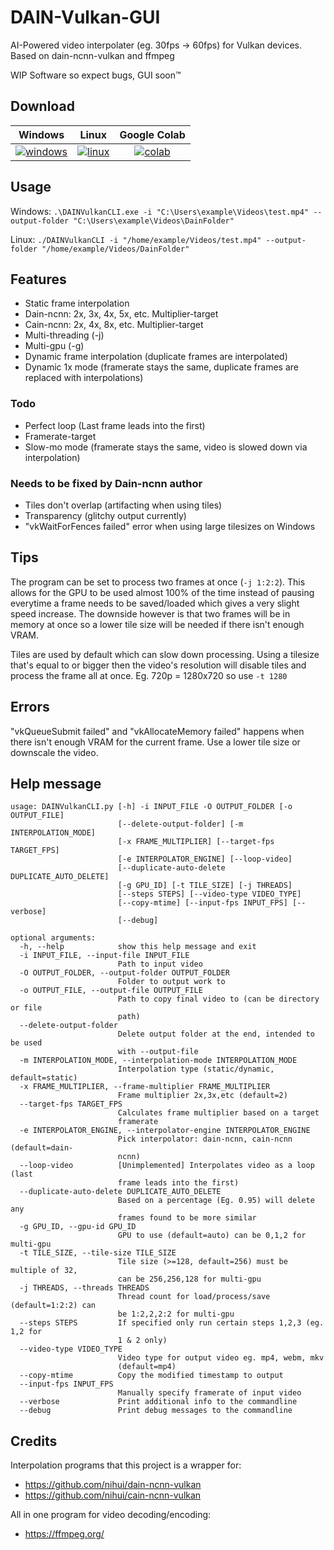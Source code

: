 # DAIN-Vulkan-GUI
AI-Powered video interpolater (eg. 30fps -> 60fps) for Vulkan devices. Based on dain-ncnn-vulkan and ffmpeg

WIP Software so expect bugs, GUI soon™

## Download
Windows | Linux | Google Colab
:-: | :-: | :-:
[![windows](https://i.imgur.com/tJlPSeC.png "Windows")](https://github.com/Mar2ck/DAIN-Vulkan-GUI/releases) | [![linux](https://i.imgur.com/76C8KZs.png "Linux")](https://github.com/Mar2ck/DAIN-Vulkan-GUI/releases) | [![colab](https://i.imgur.com/9bU9G1D.png "Google Colab")](https://colab.research.google.com/github/Mar2ck/DAIN-Vulkan-GUI/blob/master/DAINVulkanCLI-Colab.ipynb)


## Usage
Windows: `.\DAINVulkanCLI.exe -i "C:\Users\example\Videos\test.mp4" --output-folder "C:\Users\example\Videos\DainFolder"`

Linux: `./DAINVulkanCLI -i "/home/example/Videos/test.mp4" --output-folder "/home/example/Videos/DainFolder"`

## Features
* Static frame interpolation
* Dain-ncnn: 2x, 3x, 4x, 5x, etc. Multiplier-target
* Cain-ncnn: 2x, 4x, 8x, etc. Multiplier-target
* Multi-threading (-j)
* Multi-gpu (-g)
* Dynamic frame interpolation (duplicate frames are interpolated)
* Dynamic 1x mode (framerate stays the same, duplicate frames are replaced with interpolations)

### Todo
* Perfect loop (Last frame leads into the first)
* Framerate-target
* Slow-mo mode (framerate stays the same, video is slowed down via interpolation)

### Needs to be fixed by Dain-ncnn author
* Tiles don't overlap (artifacting when using tiles)
* Transparency (glitchy output currently)
* "vkWaitForFences failed" error when using large tilesizes on Windows

## Tips
The program can be set to process two frames at once (`-j 1:2:2`). This allows for the GPU to be used almost 100% of the time instead of pausing everytime a frame needs to be saved/loaded which gives a very slight speed increase. The downside however is that two frames will be in memory at once so a lower tile size will be needed if there isn't enough VRAM.  

Tiles are used by default which can slow down processing. Using a tilesize that's equal to or bigger then the video's resolution will disable tiles and process the frame all at once. Eg. 720p = 1280x720 so use `-t 1280`

## Errors
"vkQueueSubmit failed" and "vkAllocateMemory failed" happens when there isn't enough VRAM for the current frame. Use a lower tile size or downscale the video. 

## Help message
```
usage: DAINVulkanCLI.py [-h] -i INPUT_FILE -O OUTPUT_FOLDER [-o OUTPUT_FILE]
                        [--delete-output-folder] [-m INTERPOLATION_MODE]
                        [-x FRAME_MULTIPLIER] [--target-fps TARGET_FPS]
                        [-e INTERPOLATOR_ENGINE] [--loop-video]
                        [--duplicate-auto-delete DUPLICATE_AUTO_DELETE]
                        [-g GPU_ID] [-t TILE_SIZE] [-j THREADS]
                        [--steps STEPS] [--video-type VIDEO_TYPE]
                        [--copy-mtime] [--input-fps INPUT_FPS] [--verbose]
                        [--debug]

optional arguments:
  -h, --help            show this help message and exit
  -i INPUT_FILE, --input-file INPUT_FILE
                        Path to input video
  -O OUTPUT_FOLDER, --output-folder OUTPUT_FOLDER
                        Folder to output work to
  -o OUTPUT_FILE, --output-file OUTPUT_FILE
                        Path to copy final video to (can be directory or file
                        path)
  --delete-output-folder
                        Delete output folder at the end, intended to be used
                        with --output-file
  -m INTERPOLATION_MODE, --interpolation-mode INTERPOLATION_MODE
                        Interpolation type (static/dynamic, default=static)
  -x FRAME_MULTIPLIER, --frame-multiplier FRAME_MULTIPLIER
                        Frame multiplier 2x,3x,etc (default=2)
  --target-fps TARGET_FPS
                        Calculates frame multiplier based on a target
                        framerate
  -e INTERPOLATOR_ENGINE, --interpolator-engine INTERPOLATOR_ENGINE
                        Pick interpolator: dain-ncnn, cain-ncnn (default=dain-
                        ncnn)
  --loop-video          [Unimplemented] Interpolates video as a loop (last
                        frame leads into the first)
  --duplicate-auto-delete DUPLICATE_AUTO_DELETE
                        Based on a percentage (Eg. 0.95) will delete any
                        frames found to be more similar
  -g GPU_ID, --gpu-id GPU_ID
                        GPU to use (default=auto) can be 0,1,2 for multi-gpu
  -t TILE_SIZE, --tile-size TILE_SIZE
                        Tile size (>=128, default=256) must be multiple of 32,
                        can be 256,256,128 for multi-gpu
  -j THREADS, --threads THREADS
                        Thread count for load/process/save (default=1:2:2) can
                        be 1:2,2,2:2 for multi-gpu
  --steps STEPS         If specified only run certain steps 1,2,3 (eg. 1,2 for
                        1 & 2 only)
  --video-type VIDEO_TYPE
                        Video type for output video eg. mp4, webm, mkv
                        (default=mp4)
  --copy-mtime          Copy the modified timestamp to output
  --input-fps INPUT_FPS
                        Manually specify framerate of input video
  --verbose             Print additional info to the commandline
  --debug               Print debug messages to the commandline
```

## Credits
Interpolation programs that this project is a wrapper for:
* https://github.com/nihui/dain-ncnn-vulkan 
* https://github.com/nihui/cain-ncnn-vulkan

All in one program for video decoding/encoding:
* https://ffmpeg.org/ 
